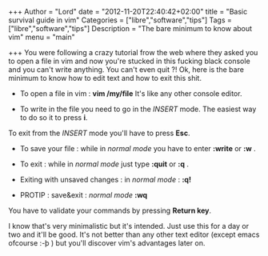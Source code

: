 +++
Author = "Lord"
date = "2012-11-20T22:40:42+02:00"
title = "Basic survival guide in vim"
Categories = ["libre","software","tips"]
Tags = ["libre","software","tips"]
Description = "The bare minimum to know about vim"
menu = "main"

+++
You were following a crazy tutorial frow the web where they asked you to open a file in vim and now you're stucked in this fucking black console and you can't write anything. You can't even quit ?! Ok, here is the bare minimum to know how to edit text and how to exit this shit.

 - To open a file in vim : **vim /my/file**
It's like any other console editor.

 - To write in the file you need to go in the *INSERT* mode.
The easiest way to do so it to press **i**.

To exit from the *INSERT* mode you'll have to press **Esc**.

 - To save your file : while in *normal mode* you have to enter **:write** or **:w** .

 - To exit : while in *normal mode* just type **:quit** or **:q** .

 - Exiting with unsaved changes : in *normal mode* : **:q!**

 - PROTIP : save&exit : *normal mode* **:wq**

You have to validate your commands by pressing **Return key**.

I know that's very minimalistic but it's intended. Just use this for a day or two and it'll be good. It's not better than any other text editor (except emacs ofcourse :-þ ) but you'll discover vim's advantages later on.
